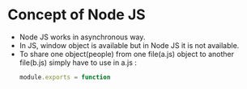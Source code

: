 # Concept of Node JS

- Node JS works in asynchronous way.
- In JS, window object is available but in Node JS it is not available.
- To share one object(people) from one file(a.js) object to another file(b.js) simply have to use in a.js :
  ```javascript
  module.exports = function
  ```
